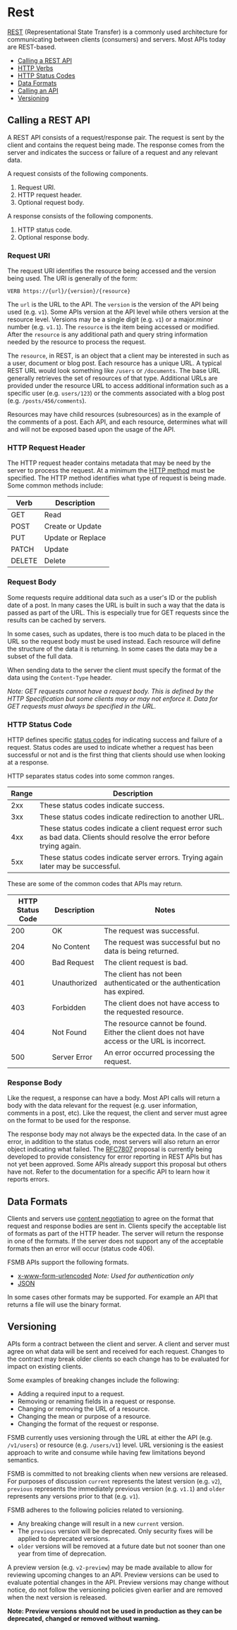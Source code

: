 # Rest

[REST](https://en.wikipedia.org/wiki/Representational_state_transfer) (Representational State Transfer) is a commonly used architecture for communicating between clients (consumers) and servers. Most APIs today are REST-based.

- [Calling a REST API](#calling-a-rest-api)
- [HTTP Verbs](#http-verbs)
- [HTTP Status Codes](#http-status-codes)
- [Data Formats](#data-formats)
- [Calling an API](#calling-an-api)
- [Versioning](#versioning)  
  
## Calling a REST API

A REST API consists of a request/response pair. The request is sent by the client and contains the request being made. The response comes from the server and indicates the success or failure of a request and any relevant data.

A request consists of the following components.
1. Request URI.
1. HTTP request header.
1. Optional request body.

A response consists of the following components.
1. HTTP status code.
1. Optional response body.

### Request URI

The request URI identifies the resource being accessed and the version being used. The URI is generally of the form:

```shell
VERB https://{url}/{version}/{resource}
```

The `url` is the URL to the API. The `version` is the version of the API being used (e.g. `v1`). Some APIs version at the API level while others version at the resource level. Versions may be a single digit (e.g. `v1`) or a major.minor number (e.g. `v1.1`). The `resource` is the item being accessed or modified. After the `resource` is any additional path and query string information needed by the resource to process the request.

The `resource`, in REST, is an object that a client may be interested in such as a user, document or blog post. Each resource has a unique URL. A typical REST URL would look something like `/users` or `/documents`. The base URL generally retrieves the set of resources of that type. Additional URLs are provided under the resource URL to access additional information such as a specific user (e.g. `users/123`) or the comments associated with a blog post (e.g. `/posts/456/comments`).

Resources may have child resources (subresources) as in the example of the comments of a post. Each API, and each resource, determines what will and will not be exposed based upon the usage of the API.

### HTTP Request Header

The HTTP request header contains metadata that may be need by the server to process the request. At a minimum the [HTTP method](https://developer.mozilla.org/en-US/docs/Web/HTTP/Methods) must be specified. The HTTP method identifies what type of request is being made. Some common methods include:

| Verb | Description |
| - | - |
| GET | Read |
| POST | Create or Update |
| PUT | Update or Replace |
| PATCH | Update |
| DELETE | Delete |

### Request Body

Some requests require additional data such as a user's ID or the publish date of a post. In many cases the URL is built in such a way that the data is passed as part of the URL. This is especially true for GET requests since the results can be cached by servers. 

In some cases, such as updates, there is too much data to be placed in the URL so the request body must be used instead. Each resource will define the structure of the data it is returning. In some cases the data may be a subset of the full data.

When sending data to the server the client must specify the format of the data using the `Content-Type` header.

*Note: GET requests cannot have a request body. This is defined by the HTTP Specification but some clients may or may not enforce it. Data for GET requests must always be specified in the URL.*

### HTTP Status Code

HTTP defines specific [status codes](https://www.w3.org/Protocols/rfc2616/rfc2616-sec10.html) for indicating success and failure of a request. Status codes are used to indicate whether a request has been successful or not and is the first thing that clients should use when looking at a response. 

HTTP separates status codes into some common ranges.

| Range | Description |
| - | - |
| 2xx | These status codes indicate success. |
| 3xx | These status codes indicate redirection to another URL. |
| 4xx | These status codes indicate a client request error such as bad data. Clients should resolve the error before trying again. |
| 5xx | These status codes indicate server errors. Trying again later may be successful. |

These are some of the common codes that APIs may return.

| HTTP Status Code | Description | Notes
| - | - | - |
| 200 | OK | The request was successful. |
| 204 | No Content | The request was successful but no data is being returned. |
| 400 | Bad Request | The client request is bad. |
| 401 | Unauthorized | The client has not been authenticated or the authentication has expired. |
| 403 | Forbidden | The client does not have access to the requested resource. |
| 404 | Not Found | The resource cannot be found. Either the client does not have access or the URL is incorrect. |
| 500 | Server Error | An error occurred processing the request. |

### Response Body

Like the request, a response can have a body. Most API calls will return a body with the data relevant for the request (e.g. user information, comments in a post, etc). Like the request, the client and server must agree on the format to be used for the response. 

The response body may not always be the expected data. In the case of an error, in addition to the status code, most servers will also return an error object indicating what failed. The [RFC7807](https://tools.ietf.org/html/rfc7807) proposal is currently being developed to provide consistency for error reporting in REST APIs but has not yet been approved. Some APIs already support this proposal but others have not. Refer to the documentation for a specific API to learn how it reports errors. 

## Data Formats

Clients and servers use [content negotiation](https://developer.mozilla.org/en-US/docs/Web/HTTP/Content_negotiation) to agree on the format that request and response bodies are sent in. Clients specify the acceptable list of formats as part of the HTTP header. The server will return the response in one of the formats. If the server does not support any of the acceptable formats then an error will occur (status code 406).

FSMB APIs support the following formats.

- [x-www-form-urlencoded](https://developer.mozilla.org/en-US/docs/Web/HTTP/Methods/POST) *Note: Used for authentication only*
- [JSON](https://www.json.org/)

In some cases other formats may be supported. For example an API that returns a file will use the binary format.

## Versioning

APIs form a contract between the client and server. A client and server must agree on what data will be sent and received for each request. Changes to the contract may break older clients so each change has to be evaluated for impact on existing clients. 

Some examples of breaking changes include the following:

- Adding a required input to a request.
- Removing or renaming fields in a request or response.
- Changing or removing the URL of a resource.
- Changing the mean or purpose of a resource.
- Changing the format of the request or response.

FSMB currently uses versioning through the URL at either the API (e.g. `/v1/users`) or resource (e.g. `/users/v1`) level. URL versioning is the easiest approach to write and consume while having few limitations beyond semantics. 

FSMB is committed to not breaking clients when new versions are released. For purposes of discussion `current` represents the latest version (e.g. `v2`), `previous` represents the immediately previous version (e.g. `v1.1`) and `older` represents any versions prior to that (e.g. `v1`).

FSMB adheres to the following policies related to versioning.

- Any breaking change will result in a new `current` version.
- The `previous` version will be deprecated. Only security fixes will be applied to deprecated versions.
- `older` versions will be removed at a future date but not sooner than one year from time of deprecation.

A preview version (e.g. `v2-preview`) may be made available to allow for reviewing upcoming changes to an API. Preview versions can be used to evaluate potential changes in the API. Preview versions may change without notice, do not follow the versioning policies given earlier and are removed when the next version is released.

**Note: Preview versions should not be used in production as they can be deprecated, changed or removed without warning.**
